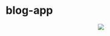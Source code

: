 # blog-app
 


<p align="center">
  <img src="https://readme-typing-svg.herokuapp.com?center=true&width=380&lines=Thanks+For+Visiting+My+Repository;">
</p>
